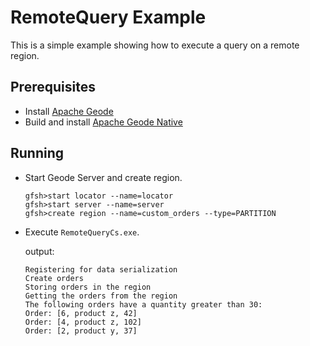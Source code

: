 ﻿# RemoteQuery Example
This is a simple example showing how to execute a query on a remote region.

## Prerequisites
* Install [Apache Geode](https://geode.apache.org)
* Build and install [Apache Geode Native](https://github.com/apache/geode-native)

## Running
* Start Geode Server and create region.
  ```
  gfsh>start locator --name=locator
  gfsh>start server --name=server
  gfsh>create region --name=custom_orders --type=PARTITION
  ```
* Execute `RemoteQueryCs.exe`.
  
  output:
  ```
  Registering for data serialization
  Create orders
  Storing orders in the region
  Getting the orders from the region
  The following orders have a quantity greater than 30:
  Order: [6, product z, 42]
  Order: [4, product z, 102]
  Order: [2, product y, 37]
  ```

